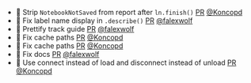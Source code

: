 - 💄 Strip `NotebookNotSaved` from report after `ln.finish()` [PR](https://github.com/laminlabs/lamindb/pull/2007) [@Koncopd](https://github.com/Koncopd)
- 🐛 Fix label name display in `.describe()` [PR](https://github.com/laminlabs/lamindb/pull/2006) [@falexwolf](https://github.com/falexwolf)
- 📝 Prettify track guide [PR](https://github.com/laminlabs/lamindb/pull/2003) [@falexwolf](https://github.com/falexwolf)
- 🐛 Fix cache paths [PR](https://github.com/laminlabs/lamindb/pull/2000) [@Koncopd](https://github.com/Koncopd)
- 🐛 Fix cache paths [PR](https://github.com/laminlabs/lamindb-setup/pull/874) [@Koncopd](https://github.com/Koncopd)
- 📝 Fix docs [PR](https://github.com/laminlabs/lamindb/pull/1999) [@falexwolf](https://github.com/falexwolf)
- 🐛 Use connect instead of load and disconnect instead of unload [PR](https://github.com/laminlabs/lamindb-setup/pull/873) [@Koncopd](https://github.com/Koncopd)
